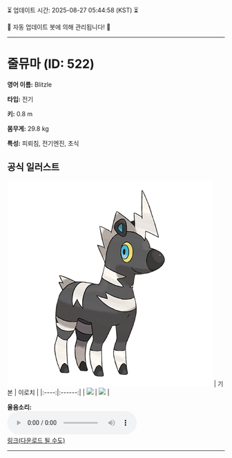 
⏳ 업데이트 시간: 2025-08-27 05:44:58 (KST) ⏳

🤖 자동 업데이트 봇에 의해 관리됩니다! 🤖

---

# 줄뮤마 (ID: 522)
**영어 이름:** Blitzle

**타입:** 전기

**키:** 0.8 m

**몸무게:** 29.8 kg

**특성:** 피뢰침, 전기엔진, 초식

## 공식 일러스트
![](https://raw.githubusercontent.com/PokeAPI/sprites/master/sprites/pokemon/other/official-artwork/522.png)
| 기본 | 이로치 |
|:----:|:------:|
| <img src="http://play.pokemonshowdown.com/sprites/ani/blitzle.gif" width="200"> | <img src="http://play.pokemonshowdown.com/sprites/ani-shiny/blitzle.gif" width="200"> |

**울음소리:**<br><audio controls src="https://raw.githubusercontent.com/PokeAPI/cries/main/cries/pokemon/latest/522.ogg"></audio><br> [링크(다운로드 될 수도)](https://raw.githubusercontent.com/PokeAPI/cries/main/cries/pokemon/latest/522.ogg)


---
